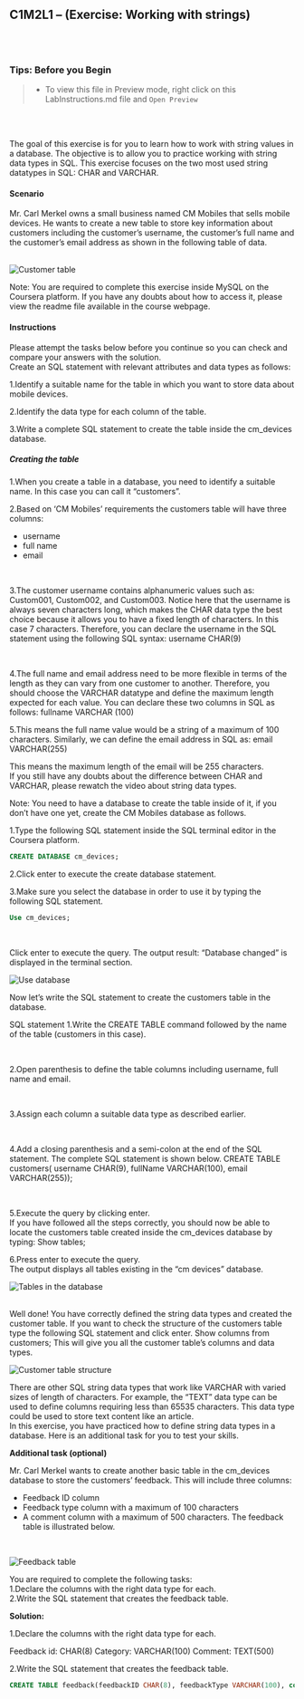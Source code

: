 ## C1M2L1 – (Exercise: Working with strings)

<br><br>
 ### **Tips: Before you Begin**
> - To view this file in Preview mode, right click on this LabInstructions.md file and `Open Preview`

<br>
<br>

The goal of this exercise is for you to learn how to work with string values in a database. The objective is to allow you to practice working with string data types in SQL. This exercise focuses on the two most used string datatypes in SQL: CHAR and VARCHAR.

#### Scenario
Mr. Carl Merkel owns a small business named CM Mobiles that sells mobile devices. He wants to create a new table to store key information about customers including the customer’s username, the customer’s full name and the customer’s email address as shown in the following table of data.
<br><br>

![Customer table](WorkingWithStringsImages/Picture1.png)


Note: You are required to complete this exercise inside MySQL on the Coursera platform. If you have any doubts about how to access it, please view the readme file available in the course webpage.

#### Instructions
Please attempt the tasks below before you continue so you can check and compare your answers with the solution.
<br>
Create an SQL statement with relevant attributes and data types as follows:
<br>

1.Identify a suitable name for the table in which you want to store data about mobile devices.
<br>

2.Identify the data type for each column of the table.
<br>

3.Write a complete SQL statement to create the table inside the cm_devices database.
<br>

##### Creating the table
1.When you create a table in a database, you need to identify a suitable name. In this case you can call it “customers”.
<br>

2.Based on ‘CM Mobiles’ requirements the customers table will have three columns: 
* username 
* full name 
* email  
<br>

3.The customer username contains alphanumeric values such as: Custom001, Custom002, and Custom003. Notice here that the username is always seven characters long, which makes the CHAR data type the best choice because it allows you to have a fixed length of characters. In this case 7 characters. Therefore, you can declare the username in the SQL statement using the following SQL syntax: 
username CHAR(9)

<br>

4.The full name and email address need to be more flexible in terms of the length as they can vary from one customer to another. Therefore, you should choose the VARCHAR datatype and define the maximum length expected for each value. You can declare these two columns in SQL as follows:
fullname VARCHAR (100)
<br>

5.This means the full name value would be a string of a maximum of 100 characters. Similarly, we can define the email address in SQL as: 
email VARCHAR(255)
<br>

This means the maximum length of the email will be 255 characters.  
If you still have any doubts about the difference between CHAR and VARCHAR, please rewatch the video about string data types. 
<br>

Note: You need to have a database to create the table inside of it, if you don’t have one yet, create  the CM Mobiles database as follows.
<br>

1.Type the following SQL statement inside the SQL terminal editor in the Coursera platform.

```SQL
CREATE DATABASE cm_devices; 
```

2.Click enter to execute the create database statement. 

3.Make sure you select the database in order to use it by typing the following SQL statement.

```SQL
Use cm_devices; 
```

<br>

Click enter to execute the query. The output result: “Database changed” is displayed in the terminal section.
<br>

![Use database](WorkingWithStringsImages/Picture2.png)

 
Now let’s write the SQL statement to create the customers table in the database. 
<br>

SQL statement
1.Write the CREATE TABLE command followed by the name of the table (customers in this case).

<br>

2.Open parenthesis to define the table columns including username, full name and email. 

<br>

3.Assign each column a suitable data type as described earlier.  

<br>

4.Add a closing parenthesis and a semi-colon at the end of the SQL statement. The complete SQL statement is shown below. 
CREATE TABLE customers( username CHAR(9), fullName VARCHAR(100), email VARCHAR(255)); 

<br>

5.Execute the query by clicking enter.
<br>
If you have followed all the steps correctly, you should now be able to locate the customers table created inside the cm_devices database by typing:
Show tables;
<br>

6.Press enter to execute the query. 
<br>
The output displays all tables existing in the “cm devices” database.
<br>

![Tables in the database](WorkingWithStringsImages/Picture3.png)

 
<br>
Well done! You have correctly defined the string data types and created the customer table.
If you want to check the structure of the customers table type the following SQL statement and click enter.
Show columns from customers; 
This will give you all the customer table’s columns and data types.
<br>

![Customer table structure](WorkingWithStringsImages/Picture4.png)
<br>

      

There are other SQL string data types that work like VARCHAR with varied sizes of length of characters. For example, the “TEXT” data type can be used to define columns requiring less than 65535 characters. This data type could be used to store text content like an article.  
In this exercise, you have practiced how to define string data types in a database. Here is an additional task for you to test your skills.
<br>

**Additional task (optional)**

Mr. Carl Merkel wants to create another basic table in the cm_devices database to store the customers’ feedback. This will include three columns: 
* Feedback ID column 
* Feedback type column with a maximum of 100 characters 
* A comment column with a maximum of 500 characters. 
The feedback table is illustrated below.
<br>

![Feedback table](WorkingWithStringsImages/Picture5.png)

 
You are required to complete the following tasks:
<br>
1.Declare the columns with the right data type for each. 
<br>
2.Write the SQL statement that creates the feedback table.

**Solution:**
<br>

1.Declare the columns with the right data type for each. 

Feedback id: CHAR(8)
Category: VARCHAR(100)
Comment:  TEXT(500)


2.Write the SQL statement that creates the feedback table.

```SQL
CREATE TABLE feedback(feedbackID CHAR(8), feedbackType VARCHAR(100), comment TEXT(500));
```